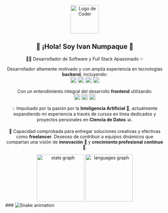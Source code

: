 <div align="center">
  <img src="https://www.stickerni.tn/wp-content/uploads/2021/03/coder-logo.png" height="90px" width="auto" alt="Logo de Coder"/>
  <h2>
    👋 ¡Hola! Soy Ivan Numpaque 🚀
  </h2>
  <p align="center">
    👨‍💻 Desarrollador de Software y Full Stack Apasionado ✨
  </p>
  <p align="center">
    Desarrollador altamente motivado y con amplia experiencia en tecnologías <b>backend</b>, incluyendo:
    <br>
    <code><img height="20" src="https://img.shields.io/badge/Java-007396?style=for-the-badge&logo=java&logoColor=white" alt="Java"/></code>
    <code><img height="20" src="https://img.shields.io/badge/Python-3776AB?style=for-the-badge&logo=python&logoColor=white" alt="Python"/></code>
    <code><img height="20" src="https://img.shields.io/badge/SQL-FFFFFF?style=for-the-badge&logo=sql&logoColor=blue" alt="SQL"/></code>
    <code><img height="20" src="https://img.shields.io/badge/Node.js-339933?style=for-the-badge&logo=nodedotjs&logoColor=white" alt="Node.js"/></code>
  </p>
  <p align="center">
    Con un entendimiento integral del desarrollo <b>frontend</b> utilizando:
    <br>
    <code><img height="20" src="https://img.shields.io/badge/JavaScript-F7DF1E?style=for-the-badge&logo=javascript&logoColor=black" alt="JavaScript"/></code>
    <code><img height="20" src="https://img.shields.io/badge/React-61DAFB?style=for-the-badge&logo=react&logoColor=black" alt="React"/></code>
    <code><img height="20" src="https://img.shields.io/badge/Astro-BC5090?style=for-the-badge&logo=astro&logoColor=white" alt="Astro"/></code>
  </p>
  <p>
    💡 Impulsado por la pasión por la <b>Inteligencia Artificial</b> 🤖, actualmente expandiendo mi experiencia a través de cursos en línea dedicados y proyectos personales en <b>Ciencia de Datos</b> 📊.
  </p>
  <p>
    💼 Capacidad comprobada para entregar soluciones creativas y efectivas como <b>freelancer</b>. Deseoso de contribuir a equipos dinámicos que compartan una visión de <b>innovación</b> 🚀 y <b>crecimiento profesional continuo</b> 🌱.
  </p>
</div>


<div align="center">
  <img src="https://github-readme-stats.vercel.app/api?username=dev-ivannumpaque&hide_title=false&hide_rank=false&show_icons=true&include_all_commits=true&count_private=true&disable_animations=false&theme=dracula&locale=en&hide_border=false&order=1" height="150" alt="stats graph"  />
  <img src="https://github-readme-stats.vercel.app/api/top-langs?username=dev-ivannumpaque&locale=en&hide_title=false&layout=compact&card_width=320&langs_count=5&theme=dracula&hide_border=false&order=2" height="150" alt="languages graph"  />
</div>
###

<img src="https://raw.githubusercontent.com/dev-ivannumpaque/dev-ivannumpaque/output/snake.svg" alt="Snake animation" />

###
